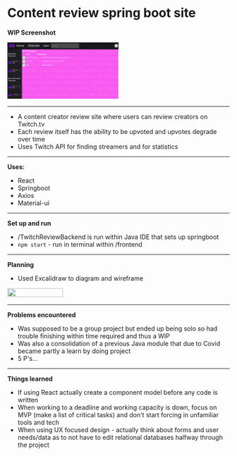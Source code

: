 # Content review spring boot site

**WIP Screenshot**

<img src="https://github.com/NodeToNowhere/Content-Review/blob/main/WIP_Review.PNG" width="50%" height="50%">

---

- A content creator review site where users can review creators on Twitch.tv
- Each review itself has the ability to be upvoted and upvotes degrade over time
- Uses Twitch API for finding streamers and for statistics

---

**Uses:**

- React
- Springboot
- Axios
- Material-ui

---

**Set up and run**

- /TwitchReviewBackend is run within Java IDE that sets up springboot
- `npm start` - run in terminal within /frontend 

---

**Planning**

- Used Excalidraw to diagram and wireframe

<img src="https://github.com/NodeToNowhere/Content-Review/blob/main/TwitchReview_Planning.png" width="50%" height="50%">

---

**Problems encountered**

- Was supposed to be a group project but ended up being solo so had trouble finishing within time required and thus a WIP
- Was also a consolidation of a previous Java module that due to Covid became partly a learn by doing project
- 5 P's...

---

**Things learned**

- If using React actually create a component model before any code is written
- When working to a deadline and working capacity is down, focus on MVP (make a list of critical tasks) and don't start forcing in unfamiliar tools and tech
- When using UX focused design - actually think about forms and user needs/data as to not have to edit relational databases halfway through the project
